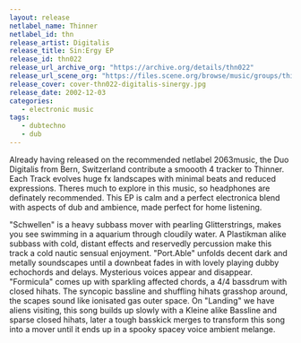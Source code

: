 ```yaml
---
layout: release
netlabel_name: Thinner
netlabel_id: thn
release_artist: Digitalis
release_title: Sin:Ergy EP
release_id: thn022
release_url_archive_org: "https://archive.org/details/thn022"
release_url_scene_org: "https://files.scene.org/browse/music/groups/thinner/zip/"
release_cover: cover-thn022-digitalis-sinergy.jpg
release_date: 2002-12-03
categories:
   - electronic music
tags:
   - dubtechno
   - dub
---
```

Already having released on the recommended netlabel 2063music, 
the Duo Digitalis from Bern, Switzerland contribute a smoooth 
4 tracker to Thinner. Each Track evolves huge fx landscapes with 
minimal beats and reduced expressions. Theres much to explore in 
this music, so headphones are definately recommended. This EP is 
calm and a perfect electronica blend with aspects of dub and 
ambience, made perfect for home listening.

"Schwellen" is a heavy subbass mover with pearling Glitterstrings, 
makes you see swimming in a aquarium through cloudily water. A 
Plastikman alike subbass with cold, distant effects and reservedly 
percussion make this track a cold nautic sensual enjoyment. 
"Port.Able" unfolds decent dark and metally soundscapes until a 
downbeat fades in with lovely playing dubby echochords and delays. 
Mysterious voices appear and disappear. "Formicula" comes up with 
sparkling affected chords, a 4/4 bassdrum with closed hihats. The 
syncopic bassline and shuffling hihats grasshop around, the scapes 
sound like ionisated gas outer space. On "Landing" we have aliens 
visiting, this song builds up slowly with a Kleine alike Bassline
and sparse closed hihats, later a tough basskick merges to transform 
this song into a mover until it ends up in a spooky spacey voice 
ambient melange. 
